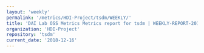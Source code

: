 ```yaml
---
layout: 'weekly'
permalink: '/metrics/HDI-Project/tsdm/WEEKLY/'
title: 'DAI Lab OSS Metrics Metrics report for tsdm | WEEKLY-REPORT-2018-12-16'
organization: 'HDI-Project'
repository: 'tsdm'
current_date: '2018-12-16'
---
```

